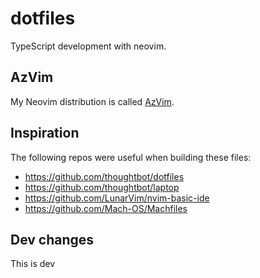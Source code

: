 # dotfiles

TypeScript development with neovim.

## AzVim

My Neovim distribution is called [AzVim](https://github.com/aaronmcadam/dotfiles/tree/main/nvim/.config/nvim).

## Inspiration

The following repos were useful when building these files:

- https://github.com/thoughtbot/dotfiles
- https://github.com/thoughtbot/laptop
- https://github.com/LunarVim/nvim-basic-ide
- https://github.com/Mach-OS/Machfiles

## Dev changes

This is dev
